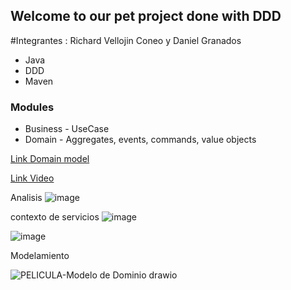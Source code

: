 ## Welcome to our pet project done with DDD

#Integrantes : Richard Vellojin Coneo y Daniel Granados

* Java
* DDD
* Maven

### Modules

* Business - UseCase
* Domain - Aggregates, events, commands, value objects


[Link Domain model](https://drive.google.com/file/d/1IXJGUT9bu1YaiItebR1fATF5smZWbJcK/view?usp=sharing)

[Link Video](https://drive.google.com/file/d/1_nXjqNg_eM5r4CBgPRkv5R2AeYzNRB2b/view?usp=sharing)

Analisis 
![image](https://user-images.githubusercontent.com/103125129/168942409-33648ec9-9295-40b9-a511-f2522933eecb.png)

contexto de servicios 
![image](https://user-images.githubusercontent.com/103125129/168942469-577e852b-5767-47f5-a1f6-0d0f9576c21c.png)

![image](https://user-images.githubusercontent.com/103125129/168942843-553b0511-2cb1-4208-a17f-c7dbca49e186.png)

Modelamiento 


![PELICULA-Modelo de Dominio drawio](https://user-images.githubusercontent.com/103125129/168943236-031378d9-c393-4866-9ee5-70882b536562.png)
